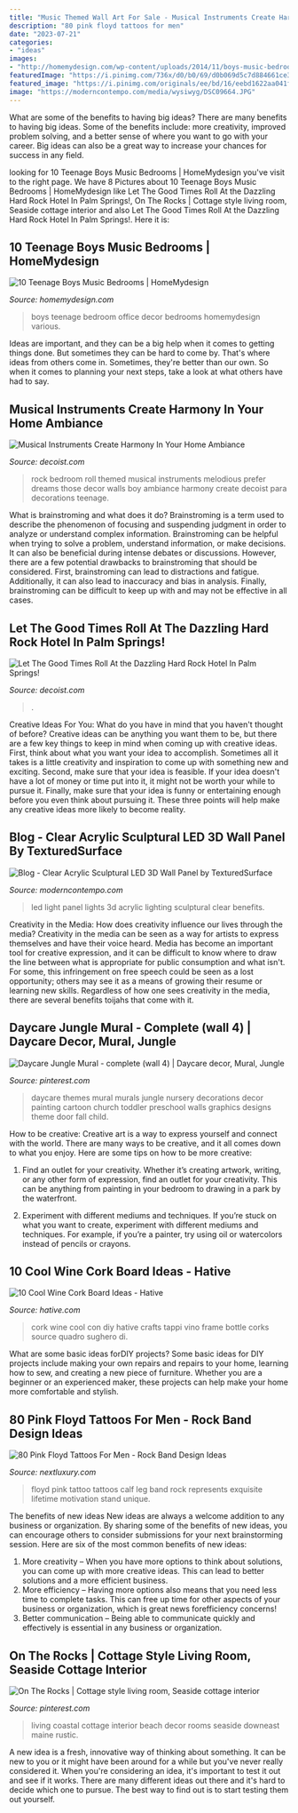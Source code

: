 ```yaml
---
title: "Music Themed Wall Art For Sale - Musical Instruments Create Harmony In Your Home Ambiance"
description: "80 pink floyd tattoos for men"
date: "2023-07-21"
categories:
- "ideas"
images:
- "http://homemydesign.com/wp-content/uploads/2014/11/boys-music-bedroom-office.jpg"
featuredImage: "https://i.pinimg.com/736x/d0/b0/69/d0b069d5c7d884661ce3637c7ad43326--daycare-themes-kids-daycare.jpg"
featured_image: "https://i.pinimg.com/originals/ee/bd/16/eebd1622aa041f2d29d644bf2cb5dba1.jpg"
image: "https://moderncontempo.com/media/wysiwyg/DSC09664.JPG"
---
```



What are some of the benefits to having big ideas?
There are many benefits to having big ideas. Some of the benefits include: more creativity, improved problem solving, and a better sense of where you want to go with your career. Big ideas can also be a great way to increase your chances for success in any field.

	

		
looking for 10 Teenage Boys Music Bedrooms | HomeMydesign you've visit to the right page. We have 8 Pictures about 10 Teenage Boys Music Bedrooms | HomeMydesign like Let The Good Times Roll At the Dazzling Hard Rock Hotel In Palm Springs!, On The Rocks | Cottage style living room, Seaside cottage interior and also Let The Good Times Roll At the Dazzling Hard Rock Hotel In Palm Springs!. Here it is:
		
    
## 10 Teenage Boys Music Bedrooms | HomeMydesign

<img loading=lazy src="http://homemydesign.com/wp-content/uploads/2014/11/boys-music-bedroom-office.jpg" onerror="this.onerror=null;this.src='https://tse1.mm.bing.net/th?id=OIP.uqYyKQjvoXBIgj10ZeGXaQHaLH&amp;pid=15.1';" alt="10 Teenage Boys Music Bedrooms | HomeMydesign">

_Source: homemydesign.com_

>boys teenage bedroom office decor bedrooms homemydesign various. 

	

Ideas are important, and they can be a big help when it comes to getting things done. But sometimes they can be hard to come by. That's where ideas from others come in. Sometimes, they're better than our own. So when it comes to planning your next steps, take a look at what others have had to say.

    
## Musical Instruments Create Harmony In Your Home Ambiance

<img loading=lazy src="http://cdn.decoist.com/wp-content/uploads/2013/07/Rock-n-Roll-themed-bedroom-for-those-who-prefer-melodious-dreams.jpg" onerror="this.onerror=null;this.src='https://tse2.mm.bing.net/th?id=OIP.k4ZuzaiJXlURh-hhESnU_QHaFg&amp;pid=15.1';" alt="Musical Instruments Create Harmony In Your Home Ambiance">

_Source: decoist.com_

>rock bedroom roll themed musical instruments melodious prefer dreams those decor walls boy ambiance harmony create decoist para decorations teenage. 

	

What is brainstroming and what does it do?
Brainstroming is a term used to describe the phenomenon of focusing and suspending judgment in order to analyze or understand complex information. Brainstroming can be helpful when trying to solve a problem, understand information, or make decisions. It can also be beneficial during intense debates or discussions. However, there are a few potential drawbacks to brainstroming that should be considered. First, brainstroming can lead to distractions and fatigue. Additionally, it can also lead to inaccuracy and bias in analysis. Finally, brainstroming can be difficult to keep up with and may not be effective in all cases.

    
## Let The Good Times Roll At The Dazzling Hard Rock Hotel In Palm Springs!

<img loading=lazy src="https://cdn.decoist.com/wp-content/uploads/2014/01/Perfect-wall-art-inspiration-for-the-Hard-Rock-fans.jpg" onerror="this.onerror=null;this.src='https://tse3.mm.bing.net/th?id=OIP.nnCHLd6lHAvgusLpuUlwSQHaE8&amp;pid=15.1';" alt="Let The Good Times Roll At the Dazzling Hard Rock Hotel In Palm Springs!">

_Source: decoist.com_

>. 

	

Creative Ideas For You: What do you have in mind that you haven't thought of before?
Creative ideas can be anything you want them to be, but there are a few key things to keep in mind when coming up with creative ideas. First, think about what you want your idea to accomplish. Sometimes all it takes is a little creativity and inspiration to come up with something new and exciting. Second, make sure that your idea is feasible. If your idea doesn't have a lot of money or time put into it, it might not be worth your while to pursue it. Finally, make sure that your idea is funny or entertaining enough before you even think about pursuing it. These three points will help make any creative ideas more likely to become reality.

    
## Blog - Clear Acrylic Sculptural LED 3D Wall Panel By TexturedSurface

<img loading=lazy src="https://moderncontempo.com/media/wysiwyg/DSC09664.JPG" onerror="this.onerror=null;this.src='https://tse2.mm.bing.net/th?id=OIP.ksjWcs_OpCjDmp0MIavHTQHaEJ&amp;pid=15.1';" alt="Blog - Clear Acrylic Sculptural LED 3D Wall Panel by TexturedSurface">

_Source: moderncontempo.com_

>led light panel lights 3d acrylic lighting sculptural clear benefits. 

	

Creativity in the Media: How does creativity influence our lives through the media?
Creativity in the media can be seen as a way for artists to express themselves and have their voice heard. Media has become an important tool for creative expression, and it can be difficult to know where to draw the line between what is appropriate for public consumption and what isn't. For some, this infringement on free speech could be seen as a lost opportunity; others may see it as a means of growing their resume or learning new skills. Regardless of how one sees creativity in the media, there are several benefits toijahs that come with it.

    
## Daycare Jungle Mural - Complete (wall 4) | Daycare Decor, Mural, Jungle

<img loading=lazy src="https://i.pinimg.com/736x/d0/b0/69/d0b069d5c7d884661ce3637c7ad43326--daycare-themes-kids-daycare.jpg" onerror="this.onerror=null;this.src='https://tse3.mm.bing.net/th?id=OIP.V90Rselo4SgCG82TFzynVgHaFj&amp;pid=15.1';" alt="Daycare Jungle Mural - complete (wall 4) | Daycare decor, Mural, Jungle">

_Source: pinterest.com_

>daycare themes mural murals jungle nursery decorations decor painting cartoon church toddler preschool walls graphics designs theme door fall child. 

	

How to be creative:
Creative art is a way to express yourself and connect with the world. There are many ways to be creative, and it all comes down to what you enjoy. Here are some tips on how to be more creative:
1. Find an outlet for your creativity. Whether it’s creating artwork, writing, or any other form of expression, find an outlet for your creativity. This can be anything from painting in your bedroom to drawing in a park by the waterfront.

2. Experiment with different mediums and techniques. If you’re stuck on what you want to create, experiment with different mediums and techniques. For example, if you’re a painter, try using oil or watercolors instead of pencils or crayons.

    
## 10 Cool Wine Cork Board Ideas - Hative

<img loading=lazy src="https://hative.com/wp-content/uploads/2014/06/wine-cork-board/7-homemade-wine-cork-board-ideas.jpg" onerror="this.onerror=null;this.src='https://tse3.mm.bing.net/th?id=OIP.5vbSLzeKqssRO3td6hFRxQHaFk&amp;pid=15.1';" alt="10 Cool Wine Cork Board Ideas - Hative">

_Source: hative.com_

>cork wine cool con diy hative crafts tappi vino frame bottle corks source quadro sughero di. 

	

What are some basic ideas forDIY projects?
Some basic ideas for DIY projects include making your own repairs and repairs to your home, learning how to sew, and creating a new piece of furniture. Whether you are a beginner or an experienced maker, these projects can help make your home more comfortable and stylish.

    
## 80 Pink Floyd Tattoos For Men - Rock Band Design Ideas

<img loading=lazy src="http://nextluxury.com/wp-content/uploads/leg-calf-male-pink-floyd-tattoo-design-ideas.jpg" onerror="this.onerror=null;this.src='https://tse3.mm.bing.net/th?id=OIP.JSp5PCYYAB3nL9pMr7vqWAHaHa&amp;pid=15.1';" alt="80 Pink Floyd Tattoos For Men - Rock Band Design Ideas">

_Source: nextluxury.com_

>floyd pink tattoo tattoos calf leg band rock represents exquisite lifetime motivation stand unique. 

	

The benefits of new ideas
New ideas are always a welcome addition to any business or organization. By sharing some of the benefits of new ideas, you can encourage others to consider submissions for your next brainstorming session. Here are six of the most common benefits of new ideas: 
1. More creativity – When you have more options to think about solutions, you can come up with more creative ideas. This can lead to better solutions and a more efficient business. 
2. More efficiency – Having more options also means that you need less time to complete tasks. This can free up time for other aspects of your business or organization, which is great news forefficiency concerns! 
3. Better communication – Being able to communicate quickly and effectively is essential in any business or organization.

    
## On The Rocks | Cottage Style Living Room, Seaside Cottage Interior

<img loading=lazy src="https://i.pinimg.com/originals/ee/bd/16/eebd1622aa041f2d29d644bf2cb5dba1.jpg" onerror="this.onerror=null;this.src='https://tse3.mm.bing.net/th?id=OIP.pKaxeOGG8oxdPOH77ZkxegHaLF&amp;pid=15.1';" alt="On The Rocks | Cottage style living room, Seaside cottage interior">

_Source: pinterest.com_

>living coastal cottage interior beach decor rooms seaside downeast maine rustic. 

	

A new idea is a fresh, innovative way of thinking about something. It can be new to you or it might have been around for a while but you've never really considered it. When you're considering an idea, it's important to test it out and see if it works. There are many different ideas out there and it's hard to decide which one to pursue. The best way to find out is to start testing them out yourself.

